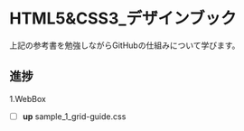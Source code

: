 # HTML5&CSS3_デザインブック
上記の参考書を勉強しながらGitHubの仕組みについて学びます。

## 進捗
1.WebBox
- [ ] **up** sample_1_grid-guide.css
